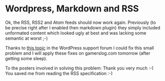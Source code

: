 # Wordpress, Markdown and RSS

Ok, the RSS, RSS2 and Atom feeds should now work again. Previously (to be precise right after I enabled then markdown plugin) they simply included unformated content which looked ugly at best and was lacking some semantic at worst ;-)

Thanks to <a href="http://wordpress.org/support/10/5493">this topic</a> in the WordPress support forum I could fix this small problem and I will apply these fixes on gamerslog.com tomorrow (after getting some sleep).

To the posters involved in solving this problem: Thank you very much :-) You saved me from reading the RSS specification :-)

